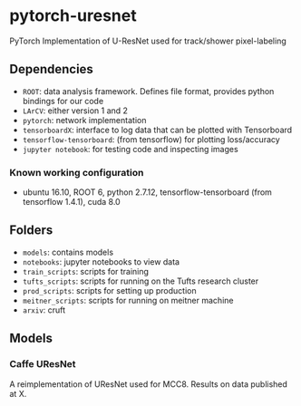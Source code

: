 # pytorch-uresnet

PyTorch Implementation of U-ResNet used for track/shower pixel-labeling

## Dependencies

* `ROOT`: data analysis framework. Defines file format, provides python bindings for our code
* `LArCV`: either version 1 and 2
* `pytorch`: network implementation
* `tensorboardX`: interface to log data that can be plotted with Tensorboard
* `tensorflow-tensorboard`: (from tensorflow) for plotting loss/accuracy
* `jupyter notebook`: for testing code and inspecting images

### Known working configuration

  * ubuntu 16.10, ROOT 6, python 2.7.12, tensorflow-tensorboard (from tensorflow 1.4.1), cuda 8.0

## Folders

* `models`: contains models
* `notebooks`: jupyter notebooks to view data
* `train_scripts`: scripts for training
* `tufts_scripts`: scripts for running on the Tufts research cluster
* `prod_scripts`: scripts for setting up production
* `meitner_scripts`: scripts for running on meitner machine
* `arxiv`: cruft

## Models

### Caffe UResNet

A reimplementation of UResNet used for MCC8. Results on data published at X.
